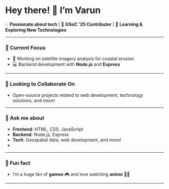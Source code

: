 # Hey there! 👋 I’m Varun

💡 **Passionate about tech** | 🚀 **GSoC '25 Contributor** | 🌱 **Learning & Exploring New Technologies**

---

### 🔭 **Current Focus**
- 🌊 Working on satellite imagery analysis for coastal erosion  
- 💻 Backend development with **Node.js** and **Express**

---

### 👯 **Looking to Collaborate On**
- Open-source projects related to web development, technology solutions, and more!

---

### 💬 **Ask me about**  
- **Frontend**: HTML, CSS, JavaScript  
- **Backend**: Node.js, Express  
- **Tech**: Geospatial data, web development, and more!
- 
---

### 🚀 Fun fact  
- I’m a huge fan of **games** 🎮 and love watching **anime** 🎥🍿

---
